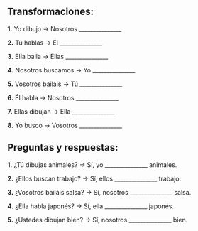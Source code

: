 ## Transformaciones:

**1.** Yo dibujo → Nosotros _______________

**2.** Tú hablas → Él _______________

**3.** Ella baila → Ellas _______________

**4.** Nosotros buscamos → Yo _______________

**5.** Vosotros bailáis → Tú _______________

**6.** Él habla → Nosotros _______________

**7.** Ellas dibujan → Ella _______________

**8.** Yo busco → Vosotros _______________

## Preguntas y respuestas:

**1.** ¿Tú dibujas animales? → Sí, yo _______________ animales.

**2.** ¿Ellos buscan trabajo? → Sí, ellos _______________ trabajo.

**3.** ¿Vosotros bailáis salsa? → Sí, nosotros _______________ salsa.

**4.** ¿Ella habla japonés? → Sí, ella _______________ japonés.

**5.** ¿Ustedes dibujan bien? → Sí, nosotros _______________ bien.